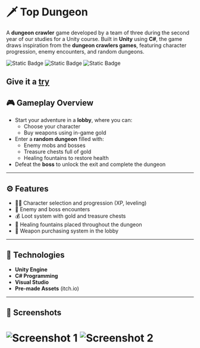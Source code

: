 <a name="TopDungeon"></a>
# 🗡️ Top Dungeon

A **dungeon crawler** game developed by a team of three during the second year of our studies for a Unity course. Built in **Unity** using **C#**, the game draws inspiration from the **dungeon crawlers games**, featuring character progression, enemy encounters, and random dungeons.

![Static Badge](https://img.shields.io/badge/Engine-Unity-green)
![Static Badge](https://img.shields.io/badge/Language-C%23-red)
![Static Badge](https://img.shields.io/badge/Build%20Date-20.04.24-purple)

Give it a [try](https://bambiq.github.io/Bambiq-Website/GameBuild/index.html)
---
<a name="Gameplay Overview"></a>
## 🎮 Gameplay Overview

- Start your adventure in a **lobby**, where you can:
  - Choose your character
  - Buy weapons using in-game gold
- Enter a **random dungeon** filled with:
  - Enemy mobs and bosses
  - Treasure chests full of gold
  - Healing fountains to restore health
- Defeat the **boss** to unlock the exit and complete the dungeon

---
<a name="Features"></a>
## ⚙️ Features

- 🧙‍♂️ Character selection and progression (XP, leveling)
- 🧟 Enemy and boss encounters
- 💰 Loot system with gold and treasure chests
- 🧴 Healing fountains placed throughout the dungeon
- 🛒 Weapon purchasing system in the lobby

---
<a name="Technologies"></a>
## 🧩 Technologies

- **Unity Engine**
- **C# Programming**
- **Visual Studio**
- **Pre-made Assets** (itch.io)

---
<a name="Screenshots"></a>
## 📸 Screenshots

![Screenshot 1](GitTopDungeon/screenshots/screenshot1.png)
![Screenshot 2](GitTopDungeon/screenshots/screenshot2.png)
=======